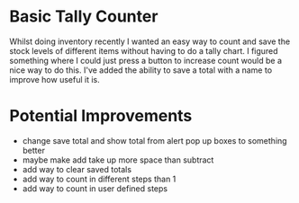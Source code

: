 # Basic Tally Counter

Whilst doing inventory recently I wanted an easy way to count and save the stock levels of different items without having to do a tally chart. I figured something where I could just press a button to increase count would be a nice way to do this.
I've added the ability to save a total with a name to improve how useful it is.

# Potential Improvements

* change save total and show total from alert pop up boxes to something better
* maybe make add take up more space than subtract
* add way to clear saved totals
* add way to count in different steps than 1
* add way to count in user defined steps